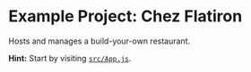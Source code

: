 # Example Project: Chez Flatiron
Hosts and manages a build-your-own restaurant.

**Hint:** Start by visiting [`src/App.js`](src/App.js).